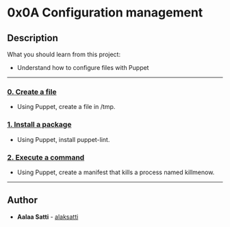 # 0x0A Configuration management

## Description
What you should learn from this project:
* Understand how to configure files with Puppet

---

### [0. Create a file](./0-create_a_file.pp)
* Using Puppet, create a file in /tmp.


### [1. Install a package](./1-install_a_package.pp)
* Using Puppet, install puppet-lint.


### [2. Execute a command](./2-execute_a_command.pp)
* Using Puppet, create a manifest that kills a process named killmenow.
---

## Author
* **Aalaa Satti** - [alaksatti](https://github.com/alaksatti)
